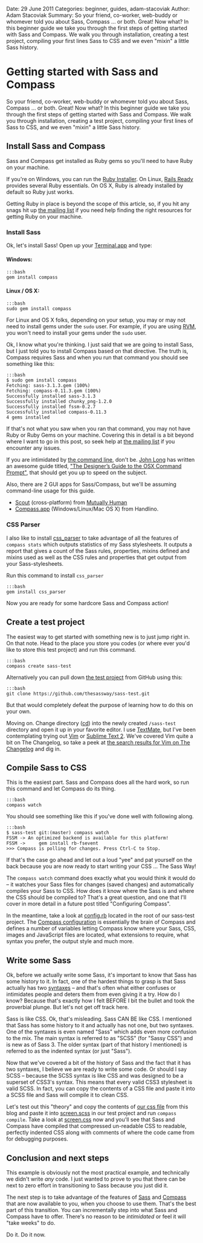 Date: 29 June 2011
Categories: beginner, guides, adam-stacoviak
Author: Adam Stacoviak
Summary: So your friend, co-worker, web-buddy or whomever told you about Sass, Compass ... or both. Great! Now what? In this beginner guide we take you through the first steps of getting started with Sass and Compass. We walk you through installation, creating a test project, compiling your first lines Sass to CSS and we even "mixin" a little Sass history.

# Getting started with Sass and Compass

So your friend, co-worker, web-buddy or whomever told you about Sass, Compass ... or both. Great! Now what? In this beginner guide we take you through the first steps of getting started with Sass and Compass. We walk you through installation, creating a test project, compiling your first lines of Sass to CSS, and we even "mixin" a little Sass history.

## Install Sass and Compass

Sass and Compass get installed as Ruby gems so you'll need to have Ruby on your machine.

If you're on Windows, you can run the [Ruby Installer](http://rubyinstaller.org/). On Linux, [Rails Ready](https://github.com/joshfng/railsready) provides several Ruby essentials. On OS X, Ruby is already installed by default so Ruby just works.

Getting Ruby in place is beyond the scope of this article, so, if you hit any snags hit up [the mailing list](http://groups.google.com/group/sass-lang) if you need help finding the right resources for getting Ruby on your machine.

### Install Sass

Ok, let's install Sass! Open up your [Terminal.app](http://en.wikipedia.org/wiki/Apple_Terminal) and type:

#### Windows:

    :::bash
    gem install compass

#### Linux / OS X:

    :::bash
    sudo gem install compass

For Linux and OS X folks, depending on your setup, you may or may not need to install gems under the `sudo` user. For example, if you are using [RVM](http://beginrescueend.com/), you won't need to install your gems under the `sudo` user.

Ok, I know what you're thinking. I just said that we are going to install Sass, but I just told you to install Compass based on that directive. The truth is, Compass requires Sass and when you run that command you should see something like this:

    :::bash
    $ sudo gem install compass
    Fetching: sass-3.1.3.gem (100%)
    Fetching: compass-0.11.3.gem (100%)
    Successfully installed sass-3.1.3
    Successfully installed chunky_png-1.2.0
    Successfully installed fssm-0.2.7
    Successfully installed compass-0.11.3
    4 gems installed

If that's not what you saw when you ran that command, you may not have Ruby or Ruby Gems on your machine. Covering this in detail is a bit beyond where I want to go in this post, so seek help at [the mailing list](http://groups.google.com/group/sass-lang) if you encounter any issues.

If you are intimidated by [the command line](http://en.wikipedia.org/wiki/Command-line_interface), don't be. [John Long](http://twitter.com/johnwlong) has written an awesome guide titled, ["The Designer’s Guide to the OSX Command Prompt"](http://wiseheartdesign.com/articles/2010/11/12/the-designers-guide-to-the-osx-command-prompt/), that should get you up to speed on the subject.

Also, there are 2 GUI apps for Sass/Compass, but we'll be assuming command-line usage for this guide.

* [Scout](http://mhs.github.com/scout-app/) (cross-platform) from [Mutually Human](http://mutuallyhuman.com/)
* [Compass.app](http://compass.handlino.com/) (Windows/Linux/Mac OS X) from Handlino.

### CSS Parser

I also like to install [css_parser](http://rubygems.org/gems/css_parser) to take advantage of all the features of `compass stats` which outputs statistics of my Sass stylesheets. It outputs a report that gives a count of the Sass rules, properties, mixins defined and mixins used as well as the CSS rules and properties that get output from your Sass-stylesheets.

Run this command to install `css_parser`

    :::bash
    gem install css_parser

Now you are ready for some hardcore Sass and Compass action!

## Create a test project

The easiest way to get started with something new is to just jump right in. On that note. Head to the place you store you codes (or where ever you'd like to store this test project) and run this command.

    :::bash
    compass create sass-test

Alternatively you can pull down [the test project](https://github.com/thesassway/sass-test) from GitHub using this:

    :::bash
    git clone https://github.com/thesassway/sass-test.git

But that would completely defeat the purpose of learning how to do this on your own.

Moving on. Change directory (<a href="http://en.wikipedia.org/wiki/Cd_(command)">cd</a>) into the newly created `/sass-test` directory and open it up in your favorite editor. I use [TextMate](http://macromates.com/), but I've been contemplating trying out [Vim](http://www.vim.org/) or [Sublime Text 2](http://www.sublimetext.com/2). We've covered Vim quite a bit on The Changelog, so take a peek at [the search results for Vim on The Changelog](http://www.google.com/search?q=site%3Athechangelog.com+Vim) and dig in.

## Compile Sass to CSS

This is the easiest part. Sass and Compass does all the hard work, so run this command and let Compass do its thing.

    :::bash
    compass watch

You should see something like this if you've done well with following along.

    :::bash
    $ sass-test git:(master) compass watch
    FSSM -> An optimized backend is available for this platform!
    FSSM ->     gem install rb-fsevent
    >>> Compass is polling for changes. Press Ctrl-C to Stop.

If that's the case go ahead and let out a loud "yee" and pat yourself on the back because you are now ready to start writing your CSS ... The Sass Way!

The `compass watch` command does exactly what you would think it would do &ndash; it watches your Sass files for changes (saved changes) and automatically compiles your Sass to CSS. How does it know where the Sass is and where the CSS should be compiled to? That's a great question, and one that I'll cover in more detail in a future post titled "Configuring Compass".

In the meantime, take a look at [config.rb](https://github.com/thesassway/sass-test/blob/master/config.rb) located in the root of our sass-test project. The [Compass configuration](http://compass-style.org/help/tutorials/configuration-reference/) is essentially the brain of Compass and defines a number of variables letting Compass know where your Sass, CSS, images and JavaScript files are located, what extensions to require, what syntax you prefer, the output style and much more.

## Write some Sass

Ok, before we actually write some Sass, it's important to know that Sass has some history to it. In fact, one of the hardest things to grasp is that Sass actually has two [syntaxes](http://en.wikipedia.org/wiki/Syntax) &ndash; and that's often what either confuses or intimidates people and deters them from even giving it a try. How do I know? Because that's exactly how I felt BEFORE I bit the bullet and took the proverbial plunge. But let's not get off track here.

Sass is like CSS. Ok, that's misleading. Sass CAN BE like CSS.  I mentioned that Sass has some history to it and actually has not one, but two syntaxes. One of the syntaxes is even named "Sass" which adds even more confusion to the mix. The main syntax is referred to as "SCSS" (for "Sassy CSS") and is new as of Sass 3. The older syntax (part of that history I mentioned) is referred to as the indented syntax (or just "Sass").

Now that we've covered a bit of the history of Sass and the fact that it has two syntaxes, I believe we are ready to write some code. Or should I say SCSS &ndash; because the SCSS syntax is like CSS and was designed to be a superset of CSS3's syntax. This means that every valid CSS3 stylesheet is valid SCSS. In fact, you can copy the contents of a CSS file and paste it into a SCSS file and Sass will compile it to clean CSS.

Let's test out this "theory" and copy the contents of [our css file](http://thesassway.com/css/master.css) from this blog and paste it into [screen.scss](https://github.com/thesassway/sass-test/blob/scss-is-like-css/sass/screen.scss) in our test project and run `compass compile`. Take a look at [screen.css](https://github.com/thesassway/sass-test/blob/scss-is-like-css/stylesheets/screen.css) now and you'll see that Sass and Compass have compiled that compressed un-readable CSS to readable, perfectly indented CSS along with comments of where the code came from for debugging purposes.

## Conclusion and next steps

This example is obviously not the most practical example, and technically we didn't write *any* code. I just wanted to prove to you that there can be next to zero effort in transitioning to Sass because you just did it.

The next step is to take advantage of the features of [Sass](http://sass-lang.com/tutorial.html#features) and [Compass](http://compass-style.org/) that are now available to you, when you choose to use them. That's the best part of this transition. You can incrementally step into what Sass and Compass have to offer. There's no reason to be *intimidated* or feel it will "take weeks" to do.

Do it. Do it now.
